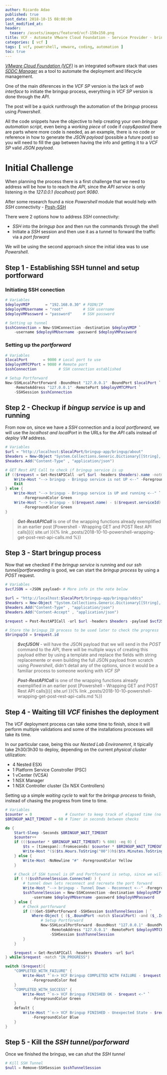 ```yaml
---
author: Ricardo Adao
published: true
post_date: 2018-10-15 08:00:00
last_modified_at:
header:
  teaser: /assets/images/featured/vcf-150x150.png
title: VCF - Automate VMware Cloud Foundation - Service Provider - bringup process using PowerShell
categories: [ vcf ]
tags: [ vcf, powershell, vmware, coding, automation ]
toc: true
---
```

[_VMware Cloud Foundation (VCF)_](https://docs.vmware.com/en/VMware-Cloud-Foundation/index.html) is an integrated software stack that uses [_SDDC Manager_](https://docs.vmware.com/en/VMware-Cloud-Foundation/2.2/com.vmware.vcf.ovdeploy.doc_22/GUID-F16F5CA4-ABF1-4282-974D-7CBB96028964.html) as a tool to automate the deployment and lifecycle management.

One of the main diferences in the _VCF SP_ version is the lack of _web interface_ to initiate the bringup process, everything in _VCF SP_ version is done through the _API_.

The post will be a quick runthrough the automation of the _bringup_ process using _Powershell_.

All the code snippets have the objective to help creating your own _bringup automation script_, even being a _working piece_ of code if _copy&pasted_ there are parts where more code is needed, as an example, there is no code or reference in how to generate the _JSON payload_ (possible a future post) so you will need to fill the gap between having the info and getting it to a _VCF SP_ valid _JSON payload_. 

# Initial Challenge

When planning the process there is a first challenge that we need to address will be how to to reach the _API_, since the _API service_ is only listening in the _127.0.0.1 (localhost)_ port _9080_.

After some research found a nice _Powershell_ module that would help with _SSH_ connectivity - [Posh-SSH](https://www.powershellgallery.com/packages/Posh-SSH/2.0.2)

There were 2 options how to address _SSH_ connectivity:

* _SSH_ into the _bringup box_ and then run the commands through the shell
* Initiate a _SSH_ session and then use it as a tunnel to forward the traffic via a _port forward_

We will be using the second approach since the initial idea was to use _Powershell_.

## Step 1 - Establishing SSH tunnel and setup portforward

### Initiating SSH conection

```powershell
# Variables
$deployVMIP       = "192.168.0.30" # FQDN/IP
$deployVMUsername = "root"         # SSH username
$deployVMPassword = "password"     # SSH password

# Setting up tunnel
$sshConnection = New-SSHConnection -destination $deployVMIP `
    -username $deployVMUsername -password $deployVMPassword
```

### Setting up the _portforward_

```powershell
# Variables
$localPort       = 9000 # Local port to use
$deployVMTCPPort = 9080 # Remote port
$sshConnection          # SSH connection established

# Setup Portforward
New-SSHLocalPortForward -BoundHost "127.0.0.1" -BoundPort $localPort `
    -RemoteAddress "127.0.0.1" -RemotePort $deployVMTCPPort `
    -SSHSession $sshConnection
```

## Step 2 - Checkup if _bingup service_ is up and running

From now on, since we have a _SSH_ connection and a _local portforward_, we will use the _localhost and localPort_ in the URLs for the _API_ calls instead of _deploy VM_ address.

```powershell
# Variables
$url = "http://localhost:$localPort/bringup-app/bringup/about"
$headers = New-Object "System.Collections.Generic.Dictionary[[String],[String]]"
$headers.Add("Content-Type" , "application/json")

# GET Rest API Call to check if bringup service is up
if (($request = Get-RestAPICall -url $url -headers $headers).name -notmatch "BRINGUP") {
    Write-Host "--> bringup - Bringup service is not UP <--" -ForegroundColor Red
    Exit
} else {
    Write-Host "--> bringup - Bringup service is UP and running <--" `
        -ForegroundColor Green
    Write-Host "--> bringup - $($request.name) - $($request.serviceId) - $($request.version) <--" `
        -ForegroundColor Green
}
```

> _**Get-RestAPICall**_ is one of the wrapping functions already exemplified in an earlier post [Powershell - Wrapping GET and POST Rest API calls]({{ site.url }}{% link _posts/2018-10-10-powershell-wrapping-get-post-rest-api-calls.md %})

## Step 3 - Start bringup process

Now that we checked if the _bringup service_ is running and our _ssh tunnel/portforwarding_ is good, we can start the _bringup process_ by using a _POST_ request.

```powershell
# Variables
$vcfJSON = <JSON payload> # More info in the note below

$url = "http://localhost:$localPort/bringup-app/bringup/sddcs"
$headers = New-Object "System.Collections.Generic.Dictionary[[String],[String]]"
$headers.Add("Content-Type" , "application/json")
$headers.Add("Content-Accept" , "application/json")

$request = Post-RestAPICall -url $url -headers $headers -payload $vcfJSON

# Store the bringup_ID process to be used later to check the progress
$bringupId = $request.id
```

> _**$vcfJSON**_ - will have the JSON payload that we will send in the _POST_ command to the _API_, there will be multiple ways of creating this payload either by using a template and replace the fields with string replacemente or even building the full JSON payload from scratch using _Powershell_, didn't detail any of the options, since it would be a familiar process to someone working with _VCF SP_

> _**Post-RestAPICall**_ is one of the wrapping functions already exemplified in an earlier post [Powershell - Wrapping GET and POST Rest API calls]({{ site.url }}{% link _posts/2018-10-10-powershell-wrapping-get-post-rest-api-calls.md %})

## Step 4 - Waiting till _VCF_ finishes the deployment

The _VCF_ deployment process can take some time to finish, since it will perform multiple validations and some of the installations processes will take its time.

In our particular case, being this our _Nested Lab Environemnt_, it tipically take 2h30/3h30 to deploy, depending on the current _physical cluster_ utilization:

* 4 Nested ESXi
* 1 Platform Service Constroller (PSC)
* 1 vCenter (VCSA)
* 1 NSX Manager
* 1 NSX Controller cluster (3x NSX Controllers)

Setting up a simple _waiting cycle_ to wait for the _bringup process_ to finish, instead of chasing the progress from time to time.

```powershell
# Variables
$counter = 0               # Counter to keep track of elapsed time (no guaranteed accuracy)
$BRINGUP_WAIT_TIMEOUT = 60 # Timer in seconds between checks

do {
    Start-Sleep -Seconds $BRINGUP_WAIT_TIMEOUT
    $counter++
    if ((($counter * $BRINGUP_WAIT_TIMEOUT) % 600) -eq 0) {
        $ts = [timespan]::fromseconds( $counter * $BRINGUP_WAIT_TIMEOUT )
        Write-Host "($($ts.Hours.ToString("00"))h$($ts.Minutes.ToString("00"))m)" -ForegroundColor Yellow
    } else {
        Write-Host -NoNewline "#" -ForegroundColor Yellow
    }

    # Check if SSH tunnel is UP and Portforward is setup, since we will need it to keep checking
    if ( !($sshTunnelSession.Connected) ) {
        # tunnel down lets reconnect and recreate the port forward
        Write-Host "--> bringup - Tunnel Down - Reconnect <--" -ForegroundColor Red
        $sshTunnelSession = New-SSHConnection -destination $deployVMIP `
            -username $deployVMUsername -password $deployVMPassword
    } else {
        # Check portforward
        if (!(Get-SSHPortForward -SSHSession $sshTunnelSession | `
            Where-Object { ($_.BoundPort -match $localPort) -and ($_.IsStarted) } )) {
                # Setup Portforward
                New-SSHLocalPortForward -BoundHost "127.0.0.1" -BoundPort $localPort `
                    -RemoteAddress "127.0.0.1" -RemotePort $deployVMTCPPort `
                    -SSHSession $sshTunnelSession
        }
    }

    $request = Get-RestAPICall -headers $headers -url $url
} while($request -match "IN_PROGRESS")

switch ($request){
    "COMPLETED_WITH_FAILURE" {
        Write-Host "`n-> VCF Bringup COMPLETED WITH FAILURE - $request <-" `
            -ForegroundColor Red
    }
    "COMPLETED_WITH_SUCCESS" {
        Write-Host "`n-> VCF Bringup FINISHED OK - $request <-" `
            -ForegroundColor Green
    }
    default {
        Write-Host "`n-> VCF Bringup FINISHED - Unexpected State - $request <-" `
            -ForegroundColor Blue
    }
}
```

## Step 5 - Kill the _SSH tunnel/porforward_

Once we finished the bringup, we can _shut_ the _SSH tunnel_

```powershell
# Kill SSH Tunnel
$null = Remove-SSHSession $sshTunnelSession
```
